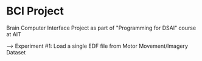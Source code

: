 # BCI Project
Brain Computer Interface Project as part of "Programming for DSAI" course at AIT

--> Experiment #1: Load a single EDF file from Motor Movement/Imagery Dataset